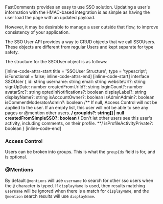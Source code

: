 FastComments provides an easy to use SSO solution. Updating a user's information with the HMAC-based integration is
as simple as having the user load the page with an updated payload.

However, it may be desirable to manage a user outside that flow, to improve consistency of your application.

The SSO User API provides a way to CRUD objects that we call SSOUsers. These objects are different from regular Users and
kept separate for type safety.

The structure for the SSOUser object is as follows:

[inline-code-attrs-start title = 'SSOUser Structure'; type = 'typescript'; isFunctional = false; inline-code-attrs-end]
[inline-code-start]
interface SSOUser {
    id: string
    username: string
    email: string
    websiteUrl?: string
    signUpDate: number
    createdFromUrlId?: string
    loginCount?: number
    avatarSrc?: string
    optedInNotifications?: boolean
    displayLabel?: string
    displayName?: string
    isAccountOwner?: boolean
    isAdminAdmin?: boolean
    isCommentModeratorAdmin?: boolean
    /** If null, Access Control will not be applied to the user. If an empty list, this user will not be able to see any pages or @mention other users. **/
    groupIds?: string[] | null
    createdFromSimpleSSO?: boolean
    /** Don't let other users see this user's activity, including comments, on their profile. **/
    isProfileActivityPrivate?: boolean
}
[inline-code-end]

### Access Control

Users can be broken into groups. This is what the `groupIds` field is for, and is optional.

### @Mentions

By default `@mentions` will use `username` to search for other sso users when the `@` character is typed. If `displayName` is used, then results matching
`username` will be ignored when there is a match for `displayName`, and the `@mention` search results will use `displayName`.
